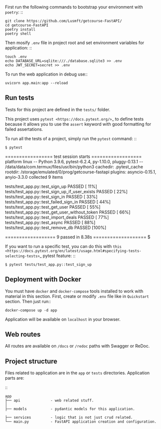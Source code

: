 First run the following commands to bootstrap your environment with ``poetry``: ::

    git clone https://github.com/Lusmft/getcourse-FastAPI/
    cd getcourse-FastAPI
    poetry install
    poetry shell

Then mosify ``.env`` file in project root and set environment variables for application: ::

    touch .env
    echo DATABASE_URL=sqlite:///./database.sqlite3 >> .env
    echo JWT_SECRET=secret >> .env

To run the web application in debug use::

    uvicorn app.main:app --reload


Run tests
---------

Tests for this project are defined in the ``tests/`` folder. 

This project uses `pytest
<https://docs.pytest.org/>`_ to define tests because it allows you to use the ``assert`` keyword with good formatting for failed assertations.


To run all the tests of a project, simply run the ``pytest`` command: ::

    $ pytest
================= test session starts ==================
platform linux -- Python 3.9.6, pytest-6.2.4, py-1.10.0, pluggy-0.13.1 -- /data/data/com.termux/files/usr/bin/python3
cachedir: .pytest_cache
rootdir: /storage/emulated/0/prog/getcourse-fastapi
plugins: asyncio-0.15.1, anyio-3.3.0
collected 9 items

tests/test_app.py::test_sign_up PASSED           [ 11%]
tests/test_app.py::test_sign_up_if_user_exists PASSED [ 22%]
tests/test_app.py::test_sign_in PASSED           [ 33%]
tests/test_app.py::test_failed_sign_in PASSED    [ 44%]
tests/test_app.py::test_get_user PASSED          [ 55%]
tests/test_app.py::test_get_user_without_token PASSED [ 66%]
tests/test_app.py::test_import_deals PASSED      [ 77%]
tests/test_app.py::test_async PASSED             [ 88%]
tests/test_app.py::test_remove_db PASSED         [100%]

================== 9 passed in 8.38s ===================
    $

If you want to run a specific test, you can do this with `this
<https://docs.pytest.org/en/latest/usage.html#specifying-tests-selecting-tests>`_ pytest feature: ::

    $ pytest tests/test_app.py::test_sign_up

Deployment with Docker
----------------------

You must have ``docker`` and ``docker-compose`` tools installed to work with material in this section.
First, create or modify ``.env`` file like in `Quickstart` section.
Then just run::

    docker-compose up -d app

Application will be available on ``localhost`` in your browser.

Web routes
----------

All routes are available on ``/docs`` or ``/redoc`` paths with Swagger or ReDoc.


Project structure
-----------------

Files related to application are in the ``app`` or ``tests`` directories.
Application parts are:

::

    app
    ├── api              - web related stuff.
    │   
    ├── models           - pydantic models for this application.
 
    ├── services         - logic that is not just crud related.
    └── main.py          - FastAPI application creation and configuration.
